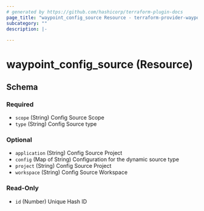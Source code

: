 ```yaml
---
# generated by https://github.com/hashicorp/terraform-plugin-docs
page_title: "waypoint_config_source Resource - terraform-provider-waypoint"
subcategory: ""
description: |-
  
---
```


# waypoint_config_source (Resource)





<!-- schema generated by tfplugindocs -->
## Schema

### Required

- `scope` (String) Config Source Scope
- `type` (String) Config Source type

### Optional

- `application` (String) Config Source Project
- `config` (Map of String) Configuration for the dynamic source type
- `project` (String) Config Source Project
- `workspace` (String) Config Source Workspace

### Read-Only

- `id` (Number) Unique Hash ID


